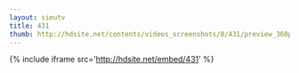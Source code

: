 ```yaml
---
layout: sieutv
title: 431
thumb: http://hdsite.net/contents/videos_screenshots/0/431/preview_360p.mp4.jpg
---
```

{% include iframe src='http://hdsite.net/embed/431' %}
 
